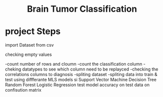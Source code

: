 <h1 align="center" >Brain Tumor Classification</h1>

<h1> project Steps </h1>
<p> import Dataset from csv </p>
<p> checking empty values </p>
-count number of rows and cloumn
-count the classification column
-cheking datatypes to see which column need to be replayced 
-checking the correlations columns to diagnosis 
-spliting dataset
-spliting data into train & test 
using diffferante MLS models si
Support Vector Machine 
Decision Tree
Random Forest 
Logistic Regression 
test model accuracy on test data on confisution matrix 

